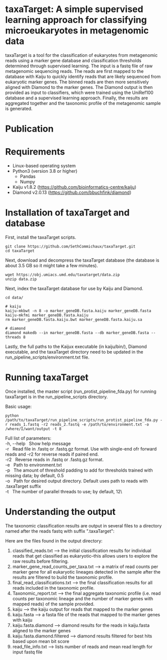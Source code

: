 # taxaTarget: A simple supervised learning approach for classifying microeukaryotes in metagenomic data
taxaTarget is a tool for the classification of eukaryotes from metagenomic reads using a marker gene database and classification thresholds determined through supervised learning. The input is a fastq file of raw metagenomic sequencing reads. The reads are first mapped to the database with Kaiju to quickly identify reads that are likely sequenced from eukaryotic marker genes. The binned reads are then more sensitively aligned with Diamond to the marker genes. The Diamond output is then provided as input to classifiers, which were trained using the UniRef100 database and a supervised learning approach. Finally, the results are aggregated together and the taxonomic profile of the metagenomic sample is generated.

# Publication

# Requirements
* Linux-based operating system
* Python3 (version 3.8 or higher)
  * Pandas
  * Numpy
* Kaiju v1.8.2 (https://github.com/bioinformatics-centre/kaiju)
* Diamond v2.0.13 (https://github.com/bbuchfink/diamond)
 
# Installation of taxaTarget and database
First, install the taxaTarget scripts.
```
git clone https://github.com/SethCommichaux/taxaTarget.git
cd taxaTarget
```
Next, download and decompress the taxaTarget database (the database is about 3.5 GB so it might take a few minutes).
```
wget https://obj.umiacs.umd.edu/taxatarget/data.zip
unzip data.zip
```
Next, index the taxaTarget database for use by Kaiju and Diamond.
```
cd data/

# kaiju
kaiju-mkbwt -n 8 -o marker_geneDB.fasta.kaiju marker_geneDB.fasta
kaiju-mkfmi marker_geneDB.fasta.kaiju
rm marker_geneDB.fasta.kaiju.bwt marker_geneDB.fasta.kaiju.sa

# diamond
diamond makedb --in marker_geneDB.fasta --db marker_geneDB.fasta --threads 8
```
Lastly, the full paths to the Kaijux executable (in kaiju/bin/), Diamond executable, and the taxaTarget directory need to be updated in the run_pipeline_scripts/environment.txt file.

# Running taxaTarget
Once installed, the master script (run_protist_pipeline_fda.py) for running taxaTarget is in the run_pipeline_scripts directory.

Basic usage:
```
python /path/to/taxaTarget/run_pipeline_scripts/run_protist_pipeline_fda.py -r reads_1.fastq -r2 reads_2.fastq -e /path/to/environment.txt -o /where/I/want/output -t 8
```

Full list of parameters:\
-h, --help &nbsp; Show help message\
-r &nbsp; Read file in .fastq or .fastq.gz format. Use with single-end ofr forward reads and -r2 for reverse reads if paired end.\
-r2 &nbsp; Reverse reads in .fastq or .fastq.gz format.\
-e &nbsp; Path to environment.txt\
-p &nbsp; The amount of threshold padding to add for thresholds trained with missing data; by default, 0.5\
-o &nbsp; Path for desired output directory. Default uses path to reads with .taxaTarget suffix\
-t &nbsp; The number of parallel threads to use; by default, 12\

# Understanding the output
The taxonomic classification results are output in several files to a directory named after the reads fastq with suffix ".taxaTarget":

Here are the files found in the output directory:

1) classified_reads.txt --> the initial classification results for individual reads that get classified as eukaryotic–this allows users to explore the raw results before filtering.
2) marker_gene_read_counts_per_taxa.txt --> a matrix of read counts per marker gene for all eukaryotic lineages detected in the sample after the results are filtered to build the taxonomic profile.
3) final_read_classifications.txt --> the final classification results for all reads included in the taxonomic profile.
4) Taxonomic_report.txt --> the final aggregate taxonomic profile (i.e. read counts per taxonomic lineage and the number of marker genes with mapped reads) of the sample provided.
5) kaiju --> the kaiju output for reads that mapped to the marker genes
6) kaiju.fasta --> a fasta file of the reads that mapped to the marker genes with kaiju
7) kaiju.fasta.diamond --> diamond results for the reads in kaiju.fasta aligned to the marker genes
8) kaiju.fasta.diamond.filtered --> diamond results filtered for best hits based upon mean bit score
9) read_file_info.txt --> lists number of reads and mean read length for input fastq file
